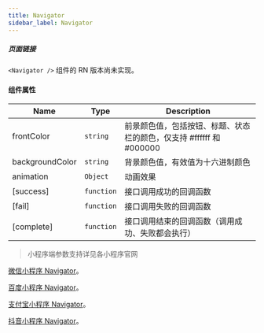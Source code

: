 ```yaml
---
title: Navigator
sidebar_label: Navigator
---
```


##### 页面链接

`<Navigator />` 组件的 RN 版本尚未实现。

#### 组件属性

| Name | Type | Description |
| --- | --- | --- |
| frontColor | <code>string</code> | 前景颜色值，包括按钮、标题、状态栏的颜色，仅支持 #ffffff 和 #000000 |
| backgroundColor | <code>string</code> | 背景颜色值，有效值为十六进制颜色 |
| animation | <code>Object</code> | 动画效果 |
| [success] | <code>function</code> | 接口调用成功的回调函数 |
| [fail] | <code>function</code> | 接口调用失败的回调函数 |
| [complete] | <code>function</code> | 接口调用结束的回调函数（调用成功、失败都会执行） |

> 小程序端参数支持详见各小程序官网

[微信小程序 Navigator](https://developers.weixin.qq.com/miniprogram/dev/component/navigator.html)。

[百度小程序 Navigator](https://smartprogram.baidu.com/docs/develop/component/nav/#navigator)。

[支付宝小程序 Navigator](https://docs.alipay.com/mini/component/navigator)。

[抖音小程序 Navigator](https://developer.open-douyin.com/docs/resource/zh-CN/mini-app/develop/component/navigation/navigator)。


